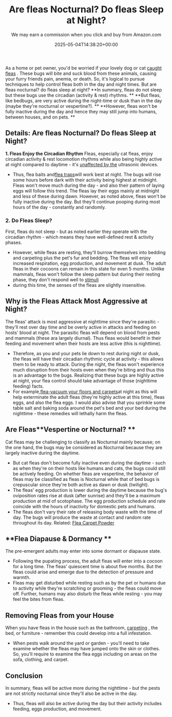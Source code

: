 ﻿---
author: We may earn a commission when you click and buy from Amazon.com
layout: post
title: Are fleas Nocturnal? Do fleas Sleep at Night?
date: '2025-05-04T14:38:20+00:00'
categories:
- Fleas
- Guide
tags: []
slug: /are-fleas-nocturnal/
lastmod: 2025-05-07T12:21:23+03:00
---

As a home or pet owner, you'd be worried if your lovely dog or cat
[caught fleas](https://pestpolicy.com/flea-life-cycle/)
. These bugs will bite and suck blood from these animals, causing your furry friends pain, anemia, or death.
So, it's logical to pursue techniques to help control fleas both in the day and night times. But are fleas nocturnal? do fleas sleep at night?
**In summary, fleas do not sleep but these bugs use the circadian (activity & rest) rhythms. **
**But fleas, like bedbugs, are very active during the night-time or dusk than in the day (maybe they're nocturnal or vespertine?). **
**However, fleas won't be fully inactive during the day and hence they may still jump into humans, between houses, and on pets. **
## Details: Are fleas Nocturnal? Do fleas Sleep at Night?
**1. Fleas Enjoy the Circadian Rhythm**
Fleas, especially cat fleas, enjoy circadian activity & rest locomotion rhythms while also being highly active at night compared to daytime - it's
[unaffected by the](https://pubmed.ncbi.nlm.nih.gov/2708627/)
ultrasonic devices.
- Thus, flea baits and[flea traps](https://pestpolicy.com/best-flea-trap/)will work best at night. The bugs will rise some hours before dark with their activity being highest at midnight.
Fleas won't move much during the day - and also their pattern of laying eggs will follow this trend. The fleas lay their eggs mainly at midnight and less of these during dawn.
However, as noted above, fleas won't be fully inactive during the day. But they'll continue pooping during most hours of the day - constantly and randomly.
### 2. Do Fleas Sleep?
First, fleas do not sleep - but as noted earlier they operate with the circadian rhythm - which means they have well-defined rest & activity phases.
- However, while fleas are resting, they'll burrow themselves into bedding and carpeting plus the pet's fur and bedding.
The fleas will enjoy increased respiration, egg production, and movement at dusk. The adult fleas in their cocoons can remain in this state for even 5 months.
Unlike mammals, fleas won't follow the sleep pattern but during their resting phase, they don't respond well to
[stimuli](https://pestpolicy.com/where-do-fleas-come-from/)
- during this time, the senses of the fleas are slightly insensitive.
## Why is the Fleas Attack Most Aggressive at Night?
The fleas' attack is most aggressive at nighttime since they're parasitic - they'll rest over day time and be overly active in attacks and feeding on hosts' blood at night.
The parasitic fleas will depend on blood from pests and mammals (these ara largely diurnal). Thus fleas would benefit in their feeding and movement when their hosts are less active (this is nighttime).
- Therefore, as you and your pets lie down to rest during night or dusk, the fleas will have their circadian rhythmic cycle at activity - this allows them to be ready to attack.
During the night, the fleas won't experience much disruption from their hosts even when they're biting and thus this is an advantage to the bugs.
Realizing that these bugs are highly active at night, your flea control should take advantage of those (nighttime feeding) facts.
- For example,[flea-vacuum your floors and carpets](https://pestpolicy.com/best-vacuum-for-fleas/)at night as this will help exterminate the adult fleas (they're highly active at this time), fleas eggs, and also the flea eggs.
I would also advise that you sprinkle some table salt and baking soda around the pet's bed and your bed during the nighttime - these remedies will lethally harm the fleas.
## Are Fleas**Vespertine or Nocturnal? **
Cat fleas may be challenging to classify as Nocturnal mainly because; on the one hand, the bugs may be considered as Nocturnal because they are largely inactive during the daytime.
- But cat fleas don't become fully inactive even during the daytime - such as when they're on their hosts like humans and cats, the bugs could still be actively feeding.
On whether fleas are vespertine, the behavior of fleas may be classified as fleas is Nocturnal while that of bed bugs is crepuscular since they're both active as dawn or dusk (twilight).
- The fleas' egg production is lower during the daytime because the bug's oviposition rates rise at dusk (after sunrise) and they'll be a maximum production at mid of scotophase.
The egg production schedule and rate coincide with the hours of inactivity for domestic pets and humans.
- The fleas don't vary their rate of releasing body waste with the time of day. The bugs will produce the waste at contact and random rate throughout its day.
Related:
[Flea Carpet Powder](https://pestpolicy.com/best-flea-carpet-powder/)
## **Flea Diapause & Dormancy **
The pre-emergent adults may enter into some dormant or diapause state.
- Following the pupating process, the adult fleas will enter into a cocoon for a long time.
The fleas' quiescent time is about five months. But the fleas could arise and emerge due to the detection of pressure and warmth.
- Fleas may get disturbed while resting such as by the pet or humans due to activity while they're scratching or grooming - the fleas could move off.
Further, humans may also disturb the fleas while resting - you may feel the bites from fleas.
## Removing Fleas from your House
When you have fleas in the house such as the bathroom,
[carpeting](https://pestpolicy.com/can-bed-bugs-live-in-carpet/)
, the bed, or furniture - remember this could develop into a full infestation.
- When pests walk around the yard or garden - you'll need to take examine whether the fleas may have jumped onto the skin or clothes.
So, you'll require to examine the flea eggs including on areas on the sofa, clothing, and carpet.
## Conclusion
In summary, fleas will be active more during the nighttime - but the pests are not strictly nocturnal since they'll also be active in the day.
- Thus, fleas will also be active during the day but their activity includes feeding, eggs production, and movement.